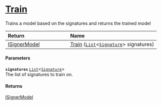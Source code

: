 # [Train](./IClassifier--Train.md)

Trains a model based on the signatures and returns the trained model

| <span>Return&nbsp;&nbsp;&nbsp;&nbsp;&nbsp;&nbsp;&nbsp;&nbsp;&nbsp;&nbsp;&nbsp;&nbsp;&nbsp;&nbsp;&nbsp;&nbsp;&nbsp;&nbsp;&nbsp;&nbsp;&nbsp;&nbsp;&nbsp;&nbsp;&nbsp;&nbsp;&nbsp;&nbsp;&nbsp;&nbsp;</span> | Name | 
| :--- | :--- | 
| [ISignerModel](./../ISignerModel.md) | [Train](./IClassifier--Train.md) ([`List`](https://docs.microsoft.com/en-us/dotnet/api/System.Collections.Generic.List-1)\<[`Signature`](./../../Signature.md)> signatures) | 


#### Parameters
**`signatures`**  [`List`](https://docs.microsoft.com/en-us/dotnet/api/System.Collections.Generic.List-1)\<[`Signature`](./../../Signature.md)><br>The list of signatures to train on.
#### Returns
[ISignerModel](./../ISignerModel.md)<br>

